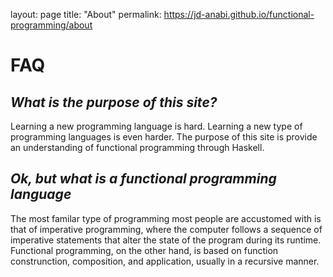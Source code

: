 layout: page
title: "About"
permalink: https://jd-anabi.github.io/functional-programming/about

# **FAQ**

## *What is the purpose of this site?*
Learning a new programming language is hard. Learning a new type of programming languages is even harder. 
The purpose of this site is provide an understanding of functional programming through Haskell.

## *Ok, but what is a functional programming language*
The most familar type of programming most people are accustomed with is that of imperative programming, where
the computer follows a sequence of imperative statements that alter the state of the program during its
runtime. Functional programming, on the other hand, is based on function construnction, composition, and 
application, usually in a recursive manner.
